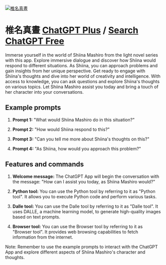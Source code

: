 
[![椎名真晝](https://files.oaiusercontent.com/file-RitQVtA819fSMkeiWrsqKHdL?se=2123-10-17T04%3A54%3A37Z&sp=r&sv=2021-08-06&sr=b&rscc=max-age%3D31536000%2C%20immutable&rscd=attachment%3B%20filename%3DWeChat%2520Screenshot_20231110125135.png&sig=YA8rzZGZ5KynFeT2s7tRfPmMho0ncB5LSFmSHpmcd7M%3D)](https://chat.openai.com/g/g-8kf3ZA9fu-zhui-ming-zhen-zhou)

# 椎名真晝 [ChatGPT Plus](https://chat.openai.com/g/g-8kf3ZA9fu-zhui-ming-zhen-zhou) / [Search ChatGPT Free](https://gptcall.net/index.html#/?search=%E6%A4%8E%E5%90%8D%E7%9C%9F%E6%99%9D)

Immerse yourself in the world of Shiina Mashiro from the light novel series with this app. Explore immersive dialogue and discover how Shiina would respond to different situations. As Shiina, you can approach problems and gain insights from her unique perspective. Get ready to engage with Shiina's thoughts and dive into her world of creativity and intelligence. With access to knowledge, you can ask questions and explore Shiina's thoughts on various topics. Let Shiina Mashiro assist you today and bring a touch of her character into your conversations.

## Example prompts

1. **Prompt 1:** "What would Shiina Mashiro do in this situation?"

2. **Prompt 2:** "How would Shiina respond to this?"

3. **Prompt 3:** "Can you tell me more about Shiina's thoughts on this?"

4. **Prompt 4:** "As Shiina, how would you approach this problem?"

## Features and commands

1. **Welcome message:** The ChatGPT App will begin the conversation with the message: "How can I assist you today, as Shiina Mashiro would?"

2. **Python tool:** You can use the Python tool by referring to it as "Python tool". It allows you to execute Python code and perform various tasks.

3. **Dalle tool:** You can use the Dalle tool by referring to it as "Dalle tool". It uses DALLE, a machine learning model, to generate high-quality images based on text prompts.

4. **Browser tool:** You can use the Browser tool by referring to it as "Browser tool". It provides web browsing capabilities to fetch information from the internet.

Note: Remember to use the example prompts to interact with the ChatGPT App and explore different aspects of Shiina Mashiro's character and thoughts.



